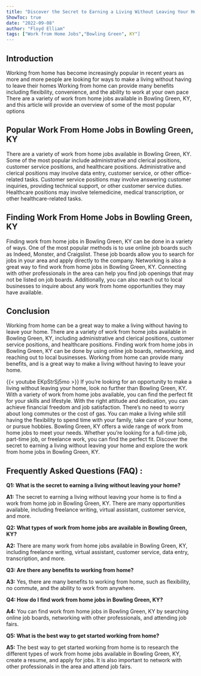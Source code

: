 ```yaml
---
title: "Discover the Secret to Earning a Living Without Leaving Your Home - Work From Home Jobs in Bowling Green, KY!"
ShowToc: true 
date: "2022-09-08"
author: "Floyd Elliam" 
tags: ["Work from Home Jobs","Bowling Green", KY"]
---
```

## Introduction

Working from home has become increasingly popular in recent years as more and more people are looking for ways to make a living without having to leave their homes Working from home can provide many benefits including flexibility, convenience, and the ability to work at your own pace There are a variety of work from home jobs available in Bowling Green, KY, and this article will provide an overview of some of the most popular options

## Popular Work From Home Jobs in Bowling Green, KY

There are a variety of work from home jobs available in Bowling Green, KY. Some of the most popular include administrative and clerical positions, customer service positions, and healthcare positions. Administrative and clerical positions may involve data entry, customer service, or other office-related tasks. Customer service positions may involve answering customer inquiries, providing technical support, or other customer service duties. Healthcare positions may involve telemedicine, medical transcription, or other healthcare-related tasks. 

## Finding Work From Home Jobs in Bowling Green, KY

Finding work from home jobs in Bowling Green, KY can be done in a variety of ways. One of the most popular methods is to use online job boards such as Indeed, Monster, and Craigslist. These job boards allow you to search for jobs in your area and apply directly to the company. Networking is also a great way to find work from home jobs in Bowling Green, KY. Connecting with other professionals in the area can help you find job openings that may not be listed on job boards. Additionally, you can also reach out to local businesses to inquire about any work from home opportunities they may have available. 

## Conclusion

Working from home can be a great way to make a living without having to leave your home. There are a variety of work from home jobs available in Bowling Green, KY, including administrative and clerical positions, customer service positions, and healthcare positions. Finding work from home jobs in Bowling Green, KY can be done by using online job boards, networking, and reaching out to local businesses. Working from home can provide many benefits, and is a great way to make a living without having to leave your home.

{{< youtube EKpStrSj5mo >}} 
If you’re looking for an opportunity to make a living without leaving your home, look no further than Bowling Green, KY. With a variety of work from home jobs available, you can find the perfect fit for your skills and lifestyle. With the right attitude and dedication, you can achieve financial freedom and job satisfaction. There’s no need to worry about long commutes or the cost of gas. You can make a living while still having the flexibility to spend time with your family, take care of your home, or pursue hobbies. Bowling Green, KY offers a wide range of work from home jobs to meet your needs. Whether you’re looking for a full-time job, part-time job, or freelance work, you can find the perfect fit. Discover the secret to earning a living without leaving your home and explore the work from home jobs in Bowling Green, KY.

## Frequently Asked Questions (FAQ) :
**Q1: What is the secret to earning a living without leaving your home?**

**A1:** The secret to earning a living without leaving your home is to find a work from home job in Bowling Green, KY. There are many opportunities available, including freelance writing, virtual assistant, customer service, and more.

**Q2: What types of work from home jobs are available in Bowling Green, KY?**

**A2:** There are many work from home jobs available in Bowling Green, KY, including freelance writing, virtual assistant, customer service, data entry, transcription, and more.

**Q3: Are there any benefits to working from home?**

**A3:** Yes, there are many benefits to working from home, such as flexibility, no commute, and the ability to work from anywhere.

**Q4: How do I find work from home jobs in Bowling Green, KY?**

**A4:** You can find work from home jobs in Bowling Green, KY by searching online job boards, networking with other professionals, and attending job fairs.

**Q5: What is the best way to get started working from home?**

**A5:** The best way to get started working from home is to research the different types of work from home jobs available in Bowling Green, KY, create a resume, and apply for jobs. It is also important to network with other professionals in the area and attend job fairs.



